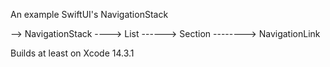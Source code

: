 An example SwiftUI's NavigationStack

--> NavigationStack
----> List
------> Section
--------> NavigationLink

Builds at least on Xcode 14.3.1
